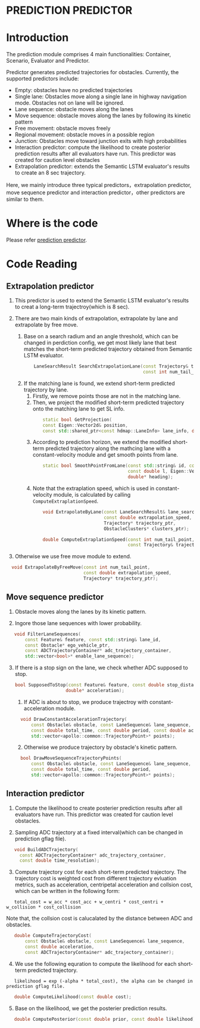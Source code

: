 # PREDICTION PREDICTOR

# Introduction

The prediction module comprises 4 main functionalities: Container, Scenario, Evaluator and Predictor. 

Predictor generates predicted trajectories for obstacles. Currently, the supported predictors include:

- Empty: obstacles have no predicted trajectories
- Single lane: Obstacles move along a single lane in highway navigation mode. Obstacles not on lane will be ignored.
- Lane sequence: obstacle moves along the lanes
- Move sequence: obstacle moves along the lanes by following its kinetic pattern
- Free movement: obstacle moves freely
- Regional movement: obstacle moves in a possible region
- Junction: Obstacles move toward junction exits with high probabilities
- Interaction predictor: compute the likelihood to create posterior prediction results after all evaluators have run. This predictor was created for caution level obstacles
- Extrapolation predictor: extends the Semantic LSTM evaluator's results to create an 8 sec trajectory.

Here, we mainly introduce three typical predictors，extrapolation predictor, move sequence predictor and interaction predictor，other predictors are similar to them.  

# Where is the code

Please refer [prediction predictor](https://github.com/ApolloAuto/apollo/modules/prediction/predictor).

# Code Reading

## Extrapolation predictor
1. This predictor is used to extend the Semantic LSTM evaluator's results to creat a long-term trajectroy(which is 8 sec).

2. There are two main kinds of extrapolation, extrapolate by lane and extrapolate by free move.
     1. Base on a search radium and an angle threshold, which can be changed in perdiction config, we get most likely lane that best matches the short-term predicted trajectory obtained from Semantic LSTM evaluator.
     ```cpp
            LaneSearchResult SearchExtrapolationLane(const Trajectory& trajectory,
                                                     const int num_tail_point);
     ```
     2. If the matching lane is found, we extend short-term predicted trajectory by lane.
         1. Firstly, we remove points those are not in the matching lane.
         2. Then, we project the modified short-term predicted trajectory onto the matching lane to get SL info.
         ```cpp
                static bool GetProjection(
                const Eigen::Vector2d& position,
                const std::shared_ptr<const hdmap::LaneInfo> lane_info, double* s,double* l);
         ```
         3. According to prediction horizon, we extend the modified short-term predicted trajectory along the mathcing lane with a constant-velocity module and get smooth points from lane.
         ```cpp
                static bool SmoothPointFromLane(const std::string& id, const double s,
                                                const double l, Eigen::Vector2d* point,
                                                double* heading);
         ```
         4. Note that the extraplation speed, which is used in constant-velocity module, is calculated by calling ```ComputeExtraplationSpeed```.
         ```cpp 
                void ExtrapolateByLane(const LaneSearchResult& lane_search_result,
                                       const double extrapolation_speed,
                                       Trajectory* trajectory_ptr,
                                       ObstacleClusters* clusters_ptr);
         ```
         ```cpp 
                double ComputeExtraplationSpeed(const int num_tail_point,
                                                const Trajectory& trajectory);                    
         ```
3. Otherwise we use free move module to extend.
  ```cpp
    void ExtrapolateByFreeMove(const int num_tail_point,
                               const double extrapolation_speed,
                               Trajectory* trajectory_ptr);
  ```
## Move sequence predictor
1. Obstacle moves along the lanes by its kinetic pattern.

2. Ingore those lane sequences with lower probability.
 ```cpp  
    void FilterLaneSequences(
        const Feature& feature, const std::string& lane_id,
        const Obstacle* ego_vehicle_ptr,
        const ADCTrajectoryContainer* adc_trajectory_container,
        std::vector<bool>* enable_lane_sequence);  
 ```
3. If there is a stop sign on the lane, we check whether ADC supposed to stop.
     ```cpp
    bool SupposedToStop(const Feature& feature, const double stop_distance,
                        double* acceleration); 
     ```
     1. If ADC is about to stop, we produce trajectroy with constant-acceleration module.
      ```cpp
        void DrawConstantAccelerationTrajectory(
            const Obstacle& obstacle, const LaneSequence& lane_sequence,
            const double total_time, const double period, const double acceleration,
            std::vector<apollo::common::TrajectoryPoint>* points);
      ```
     2. Otherwise we produce trajectory by obstacle's kinetic pattern.
      ```cpp
        bool DrawMoveSequenceTrajectoryPoints(
            const Obstacle& obstacle, const LaneSequence& lane_sequence,
            const double total_time, const double period,
            std::vector<apollo::common::TrajectoryPoint>* points);  
     ```
## Interaction predictor
1. Compute the likelihood to create posterier prediction results after all evaluators have run. This predictor was created for caution level obstacles.

2. Sampling ADC trajectory at a fixed interval(which can be changed in prediction gflag file).
 ```cpp
    void BuildADCTrajectory(
      const ADCTrajectoryContainer* adc_trajectory_container,
      const double time_resolution);
 ```
3. Compute trajectory cost for each short-term predicted trajectory. The trajectory cost is weighted cost from different trajectory evluation metrics, such as acceleration, centripetal acceleration and collsion cost, which can be written in the following form: 
 ```
    total_cost = w_acc * cost_acc + w_centri * cost_centri + w_collision * cost_collision
 ```
Note that, the collsion cost is calucalated by the distance between ADC and obstacles.
 ```cpp
    double ComputeTrajectoryCost(
        const Obstacle& obstacle, const LaneSequence& lane_sequence,
        const double acceleration,
        const ADCTrajectoryContainer* adc_trajectory_container);
 ```
4. We use the following equration to compute the likelihood for each short-term predicted trajectory.

 ```
    likelihood = exp (-alpha * total_cost), the alpha can be changed in prediction gflag file.
 ```
 ```cpp
    double ComputeLikelihood(const double cost);
 ```
5. Base on the likelihood, we get the posterier prediction results.
 ```cpp
    double ComputePosterior(const double prior, const double likelihood);
 ```


